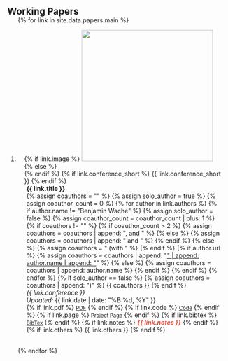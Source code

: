 <h2 id="papers" style="margin: 2px 0px -15px;">Working Papers</h2>

<div class="papers">
<ol class="bibliography">

{% for link in site.data.papers.main %}

<li>
<div class="pub-row">
  <div class="col-sm-3 abbr" style="position: relative;padding-right: 15px;padding-left: 15px;">
    {% if link.image %}
      <img src="{{ link.image }}" class="teaser img-fluid z-depth-1" style="width:300px; object-fit: cover;">
    {% else %}
      <div style="width:300px;"></div>
    {% endif %}
    {% if link.conference_short %} 
      <abbr class="badge">{{ link.conference_short }}</abbr>
    {% endif %}
  </div>
  <div class="col-sm-9" style="position: relative;padding-right: 15px;padding-left: 20px;">
      <div class="title" style="font-weight: bold;">{{ link.title }}</div>
      <div class="author">
        {% assign coauthors = "" %}
        {% assign solo_author = true %}
        {% assign coauthor_count = 0 %}
        {% for author in link.authors %}
          {% if author.name != "Benjamin Wache" %}
            {% assign solo_author = false %}
            {% assign coauthor_count = coauthor_count | plus: 1 %}
            {% if coauthors != "" %}
              {% if coauthor_count > 2 %}
                {% assign coauthors = coauthors | append: ", and " %}
              {% else %}
                {% assign coauthors = coauthors | append: " and " %}
              {% endif %}
            {% else %}
              {% assign coauthors = " (with " %}
            {% endif %}
            {% if author.url %}
              {% assign coauthors = coauthors | append: "<a href='" | append: author.url | append: "'>" | append: author.name | append: "</a>" %}
            {% else %}
              {% assign coauthors = coauthors | append: author.name %}
            {% endif %}
          {% endif %}
        {% endfor %}
        {% if solo_author == false %}
          {% assign coauthors = coauthors | append: ")" %}
          {{ coauthors }}
        {% endif %}
      </div>
      <div class="periodical"><em>{{ link.conference }}</em>
      <div class="date"><em>Updated:</em> {{ link.date | date: "%B %d, %Y" }}</div>
      </div>
    <div class="links">
      {% if link.pdf %} 
      <a href="{{ link.pdf }}" class="btn btn-sm z-depth-0" role="button" target="_blank" style="font-size:12px;">PDF</a>
      {% endif %}
      {% if link.code %} 
      <a href="{{ link.code }}" class="btn btn-sm z-depth-0" role="button" target="_blank" style="font-size:12px;">Code</a>
      {% endif %}
      {% if link.page %} 
      <a href="{{ link.page }}" class="btn btn-sm z-depth-0" role="button" target="_blank" style="font-size:12px;">Project Page</a>
      {% endif %}
      {% if link.bibtex %} 
      <a href="{{ link.bibtex }}" class="btn btn-sm z-depth-0" role="button" target="_blank" style="font-size:12px;">BibTex</a>
      {% endif %}
      {% if link.notes %} 
      <strong> <i style="color:#e74d3c">{{ link.notes }}</i></strong>
      {% endif %}
      {% if link.others %} 
      {{ link.others }}
      {% endif %}
    </div>
  </div>
</div>
</li>

<br>

{% endfor %}

</ol>
</div>

